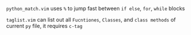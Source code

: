 `python_match.vim` uses `%` to jump fast between `if else`, `for`, `while` blocks

`taglist.vim` can list out all `Fucntiones`, `Classes`, and `class methods` of current `py` file, it requires `c-tag`



